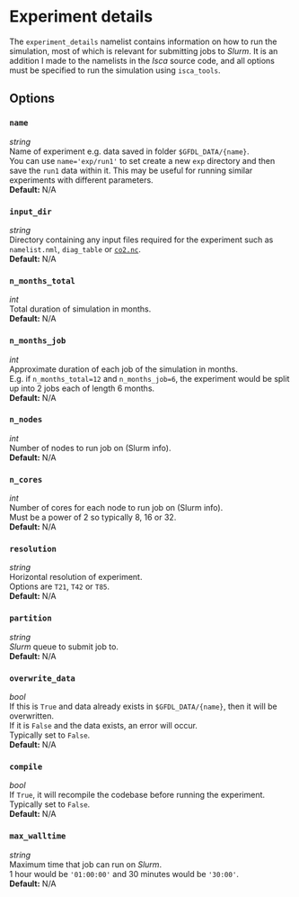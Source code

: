 # Experiment details

The `experiment_details` namelist contains information on how to run the simulation, most of which is 
relevant for submitting jobs to *Slurm*. It is an addition I made to the namelists in the *Isca* source code, and 
all options must be specified to run the simulation using `isca_tools`.

## Options
### `name`
*string*</br>
Name of experiment e.g. data saved in folder `$GFDL_DATA/{name}`.</br>
You can use `name='exp/run1'` to set create a new `exp` directory and then save the `run1` data within it. 
This may be useful for running similar experiments with different parameters.</br>
**Default:** N/A

### `input_dir`
*string*</br>
Directory containing any input files required for the experiment such as `namelist.nml`, `diag_table` or 
[`co2.nc`](../radiation/two_stream_gray.md#co2_file).</br>
**Default:** N/A

### `n_months_total`
*int*</br>
Total duration of simulation in months.</br>
**Default:** N/A

### `n_months_job`
*int*</br>
Approximate duration of each job of the simulation in months.</br>
E.g. if `n_months_total=12` and `n_months_job=6`, the experiment would be split up into 2 jobs each
of length 6 months.</br>
**Default:** N/A

### `n_nodes`
*int*</br>
Number of nodes to run job on (Slurm info).</br>
**Default:** N/A

### `n_cores`
*int*</br>
Number of cores for each node to run job on (Slurm info).</br>
Must be a power of $2$ so typically $8$, $16$ or $32$.</br>
**Default:** N/A

### `resolution`
*string*</br>
Horizontal resolution of experiment.</br>
Options are `T21`, `T42` or `T85`.</br>
**Default:** N/A

### `partition`
*string*</br>
*Slurm* queue to submit job to.</br>
**Default:** N/A

### `overwrite_data`
*bool*</br>
If this is `True` and data already exists in `$GFDL_DATA/{name}`, then it will be overwritten. </br>
If it is `False` and the data exists, an error will occur.</br>
Typically set to `False`. </br>
**Default:** N/A

### `compile`
*bool*</br>
If `True`, it will recompile the codebase before running the experiment.</br>
Typically set to `False`. </br>
**Default:** N/A

### `max_walltime`
*string*</br>
Maximum time that job can run on *Slurm*.</br> 
$1$ hour would be `'01:00:00'` and $30$ minutes would be `'30:00'`.</br>
**Default:** N/A
